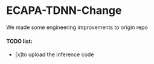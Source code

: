 # ECAPA-TDNN-Change
We made some engineering improvements to origin repo

#### TODO list:
- [x]to upload the inference code
